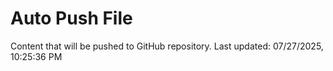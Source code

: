 # Auto Push File

Content that will be pushed to GitHub repository.
Last updated: 07/27/2025, 10:25:36 PM
